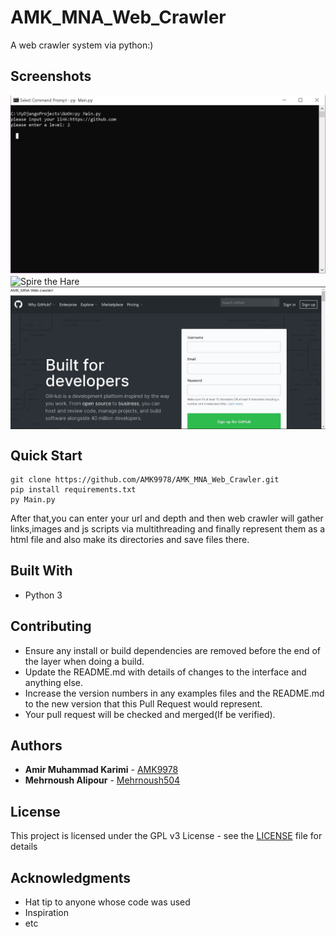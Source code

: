 # AMK_MNA_Web_Crawler
A web crawler system via python:)


## Screenshots
<img align="center" src="https://github.com/AMK9978/AMK_MNA_Web_Crawler/blob/master/ScreenShots/web.JPG?raw=true." alt="Spire the Hare" title="ScreenShot1" width="900px">

<img align="center" src="https://github.com/AMK9978/AMK_MNA_Web_Crawler/blob/master/ScreenShots/web1.JPG?raw=true." alt="Spire the Hare" title="ScreenShot" width="900px">

<img align="center" src="https://github.com/AMK9978/AMK_MNA_Web_Crawler/blob/master/ScreenShots/web2.JPG?raw=true." alt="Spire the Hare" title="ScreenShot3" width="900px">

## Quick Start

```
git clone https://github.com/AMK9978/AMK_MNA_Web_Crawler.git
pip install requirements.txt
py Main.py
```

After that,you can enter your url and depth and then web crawler will gather links,images and js scripts via multithreading
and finally represent them as a html file and also make its directories and save files there.

## Built With

* Python 3

## Contributing

* Ensure any install or build dependencies are removed before the end of the layer when doing a build.
* Update the README.md with details of changes to the interface and anything else.
* Increase the version numbers in any examples files and the README.md to the new version that this Pull Request would represent.
* Your pull request will be checked and merged(If be verified).

## Authors

* **Amir Muhammad Karimi** - [AMK9978](https://github.com/amk9978)
* **Mehrnoush Alipour** - [Mehrnoush504](https://github.com/mehrnoush504)

## License

This project is licensed under the GPL v3 License - see the [LICENSE](LICENSE) file for details

## Acknowledgments

* Hat tip to anyone whose code was used
* Inspiration
* etc
